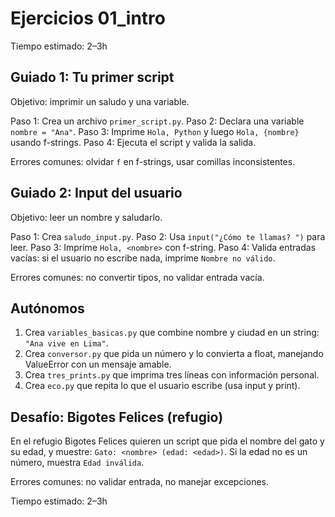 # Ejercicios 01_intro

Tiempo estimado: 2–3h

## Guiado 1: Tu primer script
Objetivo: imprimir un saludo y una variable.

Paso 1: Crea un archivo `primer_script.py`.
Paso 2: Declara una variable `nombre = "Ana"`.
Paso 3: Imprime `Hola, Python` y luego `Hola, {nombre}` usando f-strings.
Paso 4: Ejecuta el script y valida la salida.

Errores comunes: olvidar `f` en f-strings, usar comillas inconsistentes.

## Guiado 2: Input del usuario
Objetivo: leer un nombre y saludarlo.

Paso 1: Crea `saludo_input.py`.
Paso 2: Usa `input("¿Cómo te llamas? ")` para leer.
Paso 3: Imprime `Hola, <nombre>` con f-string.
Paso 4: Valida entradas vacías: si el usuario no escribe nada, imprime `Nombre no válido`.

Errores comunes: no convertir tipos, no validar entrada vacía.

## Autónomos
1. Crea `variables_basicas.py` que combine nombre y ciudad en un string: `"Ana vive en Lima"`.
2. Crea `conversor.py` que pida un número y lo convierta a float, manejando ValueError con un mensaje amable.
3. Crea `tres_prints.py` que imprima tres líneas con información personal.
4. Crea `eco.py` que repita lo que el usuario escribe (usa input y print).

## Desafío: Bigotes Felices (refugio)
En el refugio Bigotes Felices quieren un script que pida el nombre del gato y su edad, y muestre: `Gato: <nombre> (edad: <edad>)`. Si la edad no es un número, muestra `Edad inválida`.

Errores comunes: no validar entrada, no manejar excepciones.

Tiempo estimado: 2–3h
